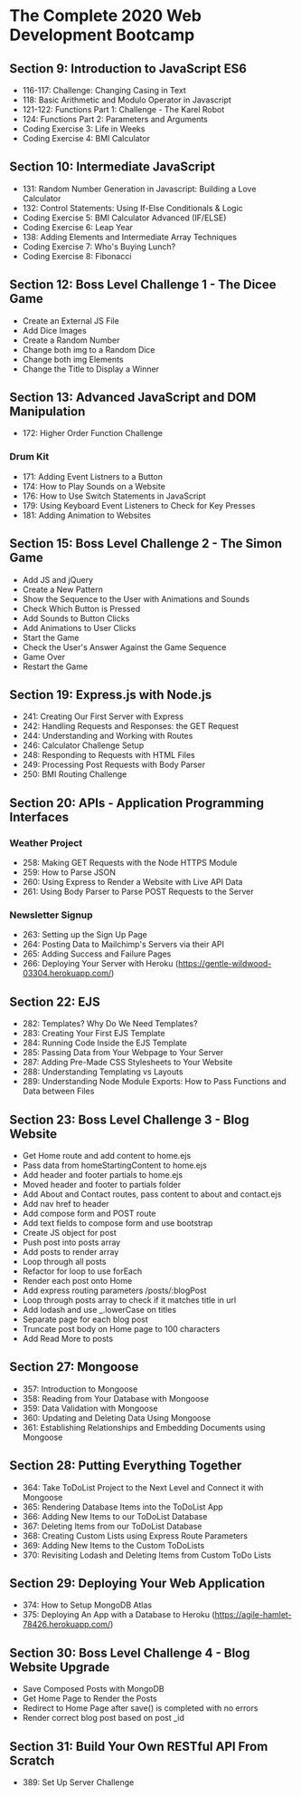 # The Complete 2020 Web Development Bootcamp

## Section 9: Introduction to JavaScript ES6

- 116-117: Challenge: Changing Casing in Text
- 118: Basic Arithmetic and Modulo Operator in Javascript
- 121-122: Functions Part 1: Challenge - The Karel Robot
- 124: Functions Part 2: Parameters and Arguments
- Coding Exercise 3: Life in Weeks
- Coding Exercise 4: BMI Calculator

## Section 10: Intermediate JavaScript

- 131: Random Number Generation in Javascript: Building a Love Calculator
- 132: Control Statements: Using If-Else Conditionals & Logic
- Coding Exercise 5: BMI Calculator Advanced (IF/ELSE)
- Coding Exercise 6: Leap Year
- 138: Adding Elements and Intermediate Array Techniques
- Coding Exercise 7: Who's Buying Lunch?
- Coding Exercise 8: Fibonacci

## Section 12: Boss Level Challenge 1 - The Dicee Game

- Create an External JS File
- Add Dice Images
- Create a Random Number
- Change both img to a Random Dice
- Change both img Elements
- Change the Title to Display a Winner

## Section 13: Advanced JavaScript and DOM Manipulation

- 172: Higher Order Function Challenge

### Drum Kit

- 171: Adding Event Listners to a Button
- 174: How to Play Sounds on a Website
- 176: How to Use Switch Statements in JavaScript
- 179: Using Keyboard Event Listeners to Check for Key Presses
- 181: Adding Animation to Websites

## Section 15: Boss Level Challenge 2 - The Simon Game

- Add JS and jQuery
- Create a New Pattern
- Show the Sequence to the User with Animations and Sounds
- Check Which Button is Pressed
- Add Sounds to Button Clicks
- Add Animations to User Clicks
- Start the Game
- Check the User's Answer Against the Game Sequence
- Game Over
- Restart the Game

## Section 19: Express.js with Node.js

- 241: Creating Our First Server with Express
- 242: Handling Requests and Responses: the GET Request
- 244: Understanding and Working with Routes
- 246: Calculator Challenge Setup
- 248: Responding to Requests with HTML Files
- 249: Processing Post Requests with Body Parser
- 250: BMI Routing Challenge

## Section 20: APIs - Application Programming Interfaces

### Weather Project

- 258: Making GET Requests with the Node HTTPS Module
- 259: How to Parse JSON
- 260: Using Express to Render a Website with Live API Data
- 261: Using Body Parser to Parse POST Requests to the Server

### Newsletter Signup

- 263: Setting up the Sign Up Page
- 264: Posting Data to Mailchimp's Servers via their API
- 265: Adding Success and Failure Pages
- 266: Deploying Your Server with Heroku (https://gentle-wildwood-03304.herokuapp.com/)

## Section 22: EJS

- 282: Templates? Why Do We Need Templates?
- 283: Creating Your First EJS Template
- 284: Running Code Inside the EJS Template
- 285: Passing Data from Your Webpage to Your Server
- 287: Adding Pre-Made CSS Stylesheets to Your Website
- 288: Understanding Templating vs Layouts
- 289: Understanding Node Module Exports: How to Pass Functions and Data between Files

## Section 23: Boss Level Challenge 3 - Blog Website

- Get Home route and add content to home.ejs
- Pass data from homeStartingContent to home.ejs
- Add header and footer partials to home.ejs
- Moved header and footer to partials folder
- Add About and Contact routes, pass content to about and contact.ejs
- Add nav href to header
- Add compose form and POST route
- Add text fields to compose form and use bootstrap
- Create JS object for post
- Push post into posts array
- Add posts to render array
- Loop through all posts
- Refactor for loop to use forEach
- Render each post onto Home
- Add express routing parameters /posts/:blogPost
- Loop through posts array to check if it matches title in url
- Add lodash and use \_.lowerCase on titles
- Separate page for each blog post
- Truncate post body on Home page to 100 characters
- Add Read More to posts

## Section 27: Mongoose

- 357: Introduction to Mongoose
- 358: Reading from Your Database with Mongoose
- 359: Data Validation with Mongoose
- 360: Updating and Deleting Data Using Mongoose
- 361: Establishing Relationships and Embedding Documents using Mongoose

## Section 28: Putting Everything Together

- 364: Take ToDoList Project to the Next Level and Connect it with Mongoose
- 365: Rendering Database Items into the ToDoList App
- 366: Adding New Items to our ToDoList Database
- 367: Deleting Items from our ToDoList Database
- 368: Creating Custom Lists using Express Route Parameters
- 369: Adding New Items to the Custom ToDoLists
- 370: Revisiting Lodash and Deleting Items from Custom ToDo Lists

## Section 29: Deploying Your Web Application

- 374: How to Setup MongoDB Atlas
- 375: Deploying An App with a Database to Heroku (https://agile-hamlet-78426.herokuapp.com/)

## Section 30: Boss Level Challenge 4 - Blog Website Upgrade

- Save Composed Posts with MongoDB
- Get Home Page to Render the Posts
- Redirect to Home Page after save() is completed with no errors
- Render correct blog post based on post \_id

## Section 31: Build Your Own RESTful API From Scratch

- 389: Set Up Server Challenge
